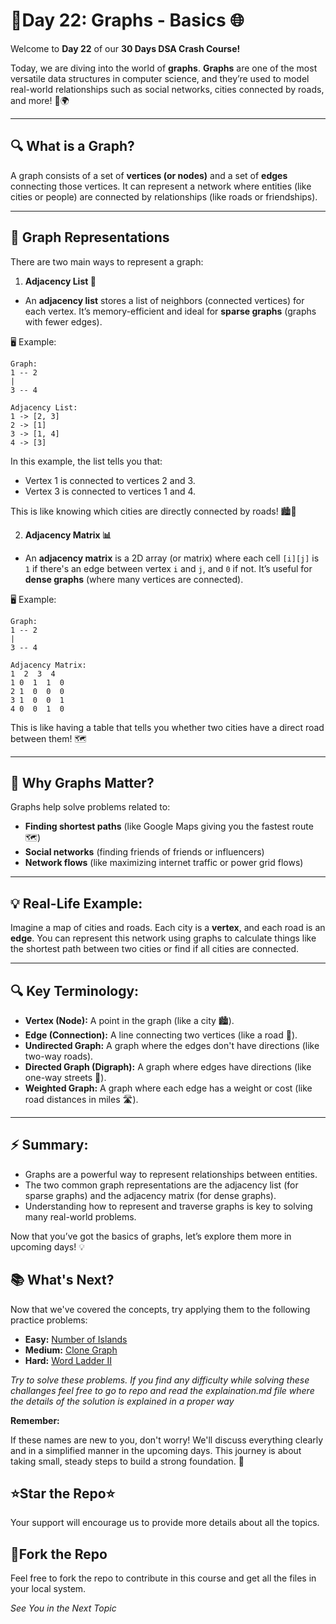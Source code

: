 
# 🚀Day 22: Graphs - Basics 🌐

Welcome to **Day 22** of our **30 Days DSA Crash Course!** 

Today, we are diving into the world of **graphs**. **Graphs** are one of the most versatile data structures in computer science, and they’re used to model real-world relationships such as social networks, cities connected by roads, and more! 🚗🌍

<hr>

## 🔍 What is a Graph?

A graph consists of a set of **vertices (or nodes)** and a set of **edges** connecting those vertices. It can represent a network where entities (like cities or people) are connected by relationships (like roads or friendships).

<hr>

## 🧩 Graph Representations

There are two main ways to represent a graph:

1. **Adjacency List 📜**

- An **adjacency list** stores a list of neighbors (connected vertices) for each vertex. It’s memory-efficient and ideal for **sparse graphs** (graphs with fewer edges).

🖥️ Example:

    Graph: 
    1 -- 2
    |    
    3 -- 4

    Adjacency List:
    1 -> [2, 3]
    2 -> [1]
    3 -> [1, 4]
    4 -> [3]


In this example, the list tells you that:

- Vertex 1 is connected to vertices 2 and 3.
- Vertex 3 is connected to vertices 1 and 4.

This is like knowing which cities are directly connected by roads! 🏙️🚗

2. **Adjacency Matrix 📊**

- An **adjacency matrix** is a 2D array (or matrix) where each cell `[i][j]` is `1` if there's an edge between vertex `i` and `j`, and `0` if not. It’s useful for **dense graphs** (where many vertices are connected).

🖥️ Example:

    Graph: 
    1 -- 2
    |    
    3 -- 4

    Adjacency Matrix:
    1  2  3  4
    1 0  1  1  0
    2 1  0  0  0
    3 1  0  0  1
    4 0  0  1  0

This is like having a table that tells you whether two cities have a direct road between them! 🗺️

<hr>


## 🎯 Why Graphs Matter?

Graphs help solve problems related to:

- **Finding shortest paths** (like Google Maps giving you the fastest route 🗺️)
- **Social networks** (finding friends of friends or influencers)
- **Network flows** (like maximizing internet traffic or power grid flows)

<hr>

## 💡 Real-Life Example:

Imagine a map of cities and roads. Each city is a **vertex**, and each road is an **edge**. You can represent this network using graphs to calculate things like the shortest path between two cities or find if all cities are connected.

<hr>

## 🔍 Key Terminology:

- **Vertex (Node):** A point in the graph (like a city 🏙️).
- **Edge (Connection):** A line connecting two vertices (like a road 🚗).
- **Undirected Graph:** A graph where the edges don't have directions (like two-way roads).
- **Directed Graph (Digraph):** A graph where edges have directions (like one-way streets 🚦).
- **Weighted Graph:** A graph where each edge has a weight or cost (like road distances in miles 🛣️).

<hr>

## ⚡ Summary:

- Graphs are a powerful way to represent relationships between entities.
- The two common graph representations are the adjacency list (for sparse graphs) and the adjacency matrix (for dense graphs).
- Understanding how to represent and traverse graphs is key to solving many real-world problems.

Now that you’ve got the basics of graphs, let’s explore them more in upcoming days! 💡

## 📚 What's Next?
Now that we've covered the concepts, try applying them to the following practice problems:


  - **Easy:** [Number of Islands](https://leetcode.com/problems/number-of-islands/)
  - **Medium:** [Clone Graph](https://leetcode.com/problems/clone-graph/)
  - **Hard:** [Word Ladder II](https://leetcode.com/problems/word-ladder-ii/)


*Try to solve these problems. If you find any difficulty while solving these challanges feel free to go to repo and read the explaination.md file where the details of the solution is explained in a proper way*

**Remember:** 

If these names are new to you, don't worry! We'll discuss everything clearly and in a simplified manner in the upcoming days. This journey is about taking small, steady steps to build a strong foundation. 🚀

## ⭐Star the Repo⭐

Your support will encourage us to provide more details about all the topics.

## 🍴Fork the Repo

Feel free to fork the repo to contribute in this course and get all the files in your local system.

*See You in the Next Topic*